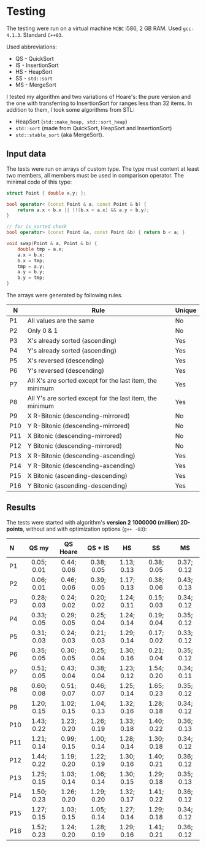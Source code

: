 # Testing
The testing were run on a virtual machine `MCBC` i586, 2 GB RAM.
Used `gcc-4.1.3`. Standard `C++03`.

Used abbreviations:
+ QS - QuickSort
+ IS - InsertionSort
+ HS - HeapSort
+ SS - `std::sort`
+ MS - MergeSort

I tested my algorithm and two variations of Hoare's: the pure version and the one with transferring to InsertionSort for ranges less than 32 items.
In addition to them, I took some algorithms from STL:
+ HeapSort (`std::make_heap, std::sort_heap`)
+ `std::sort` (made from QuickSort, HeapSort and InsertionSort)
+ `std::stable_sort` (aka MergeSort).

## Input data
The tests were run on arrays of custom type. The type must content at least two members, all members must be used in comparison operator. The minimal code of this type:

```c++
struct Point { double x,y; };

bool operator< (const Point & a, const Point & b) {
    return a.x < b.x || (!(b.x < a.x) && a.y < b.y);
}

// for is_sorted check
bool operator> (const Point &a, const Point &b) { return b < a; }

void swap(Point & a, Point & b) {
    double tmp = a.x;
    a.x = b.x;
    b.x = tmp;
    tmp = a.y;
    a.y = b.y;
    b.y = tmp;
}
```

The arrays were generated by following rules.

N   | Rule | Unique
----|------|-------
P1  | All values are the same        | No
P2  | Only 0 & 1                     | No
P3  | X's already sorted (ascending) | Yes
P4  | Y's already sorted (ascending) | Yes
P5  | X's reversed (descending)      | Yes
P6  | Y's reversed (descending)      | Yes
P7  | All X's are sorted except for the last item, the minimum | Yes
P8  | All Y's are sorted except for the last item, the minimum | Yes
P9  | X R-Bitonic (descending-mirrored)  | No
P10 | Y R-Bitonic (descending-mirrored)  | No
P11 | X Bitonic (descending-mirrored)    | No
P12 | Y Bitonic (descending-mirrored)    | No
P13 | X R-Bitonic (descending-ascending) | Yes
P14 | Y R-Bitonic (descending-ascending) | Yes
P15 | X Bitonic (ascending-descending)   | Yes
P16 | Y Bitonic (ascending-descending)   | Yes

## Results
The tests were started with algorithm's **version 2**
**1000000 (million) 2D-points**, without and with optimization options (`g++ -O3`):

| N  |    QS my    |  QS Hoare  |   QS + IS  |     HS     |     SS     |     MS     |
|:---|:-----------:|:----------:|:----------:|:----------:|:----------:|:----------:|
|P1  | 0.05; 0.01  | 0.44; 0.06 | 0.38; 0.05 | 1.13; 0.13 | 0.38; 0.05 | 0.37; 0.12 |
|P2  | 0.06; 0.01  | 0.46; 0.06 | 0.39; 0.05 | 1.17; 0.13 | 0.38; 0.06 | 0.43; 0.13 |
|P3  | 0.28; 0.03  | 0.24; 0.02 | 0.20; 0.02 | 1.24; 0.11 | 0.15; 0.03 | 0.34; 0.12 |
|P4  | 0.33; 0.05  | 0.29; 0.05 | 0.25; 0.04 | 1.24; 0.14 | 0.19; 0.04 | 0.35; 0.12 |
|P5  | 0.31; 0.03  | 0.24; 0.03 | 0.21; 0.03 | 1.29; 0.14 | 0.17; 0.02 | 0.33; 0.12 |
|P6  | 0.35; 0.05  | 0.30; 0.05 | 0.25; 0.04 | 1.30; 0.16 | 0.21; 0.04 | 0.35; 0.12 |
|P7  | 0.51; 0.05  | 0.43; 0.04 | 0.38; 0.04 | 1.23; 0.12 | 1.54; 0.20 | 0.34; 0.11 |
|P8  | 0.60; 0.08  | 0.51; 0.07 | 0.46; 0.07 | 1.25; 0.14 | 1.65; 0.23 | 0.35; 0.12 |
|P9  | 1.20; 0.15  | 1.02; 0.15 | 1.04; 0.13 | 1.32; 0.16 | 1.28; 0.18 | 0.34; 0.12 |
|P10 | 1.43; 0.22  | 1.23; 0.20 | 1.26; 0.19 | 1.33; 0.18 | 1.40; 0.22 | 0.36; 0.13 |
|P11 | 1.21; 0.14  | 0.99; 0.15 | 1.00; 0.14 | 1.28; 0.14 | 1.30; 0.18 | 0.34; 0.12 |
|P12 | 1.44; 0.22  | 1.19; 0.20 | 1.22; 0.19 | 1.30; 0.16 | 1.40; 0.21 | 0.36; 0.12 |
|P13 | 1.25; 0.15  | 1.03; 0.14 | 1.06; 0.14 | 1.30; 0.15 | 1.29; 0.18 | 0.35; 0.13 |
|P14 | 1.50; 0.23  | 1.26; 0.20 | 1.29; 0.20 | 1.32; 0.17 | 1.41; 0.22 | 0.36; 0.12 |
|P15 | 1.27; 0.15  | 1.03; 0.15 | 1.05; 0.14 | 1.27; 0.14 | 1.29; 0.18 | 0.34; 0.12 |
|P16 | 1.52; 0.23  | 1.24; 0.20 | 1.28; 0.19 | 1.29; 0.16 | 1.41; 0.21 | 0.36; 0.12 |
